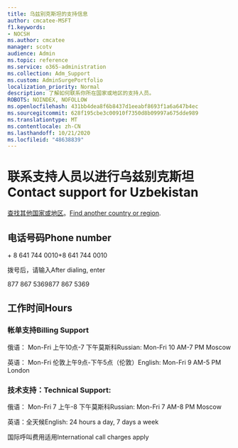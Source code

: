 ```yaml
---
title: 乌兹别克斯坦的支持信息
author: cmcatee-MSFT
f1.keywords:
- NOCSH
ms.author: cmcatee
manager: scotv
audience: Admin
ms.topic: reference
ms.service: o365-administration
ms.collection: Adm_Support
ms.custom: AdminSurgePortfolio
localization_priority: Normal
description: 了解如何联系你所在国家或地区的支持人员。
ROBOTS: NOINDEX, NOFOLLOW
ms.openlocfilehash: 431bb4dea8f6b8437d1eeabf8693f1a6a647b4ec
ms.sourcegitcommit: 628f195cbe3c00910f7350d8b09997a675dde989
ms.translationtype: MT
ms.contentlocale: zh-CN
ms.lasthandoff: 10/21/2020
ms.locfileid: "48638839"
---
```

# <a name="contact-support-for-uzbekistan"></a><span data-ttu-id="cea39-103">联系支持人员以进行乌兹别克斯坦</span><span class="sxs-lookup"><span data-stu-id="cea39-103">Contact support for Uzbekistan</span></span>

<span data-ttu-id="cea39-104">[查找其他国家或地区](../contact-support-for-business-products.md)。</span><span class="sxs-lookup"><span data-stu-id="cea39-104">[Find another country or region](../contact-support-for-business-products.md).</span></span>

## <a name="phone-number"></a><span data-ttu-id="cea39-105">电话号码</span><span class="sxs-lookup"><span data-stu-id="cea39-105">Phone number</span></span>
<span data-ttu-id="cea39-106">+ 8 641 744 0010</span><span class="sxs-lookup"><span data-stu-id="cea39-106">+8 641 744 0010</span></span>

<span data-ttu-id="cea39-107">拨号后，请输入</span><span class="sxs-lookup"><span data-stu-id="cea39-107">After dialing, enter</span></span>

<span data-ttu-id="cea39-108">877 867 5369</span><span class="sxs-lookup"><span data-stu-id="cea39-108">877 867 5369</span></span>

## <a name="hours"></a><span data-ttu-id="cea39-109">工作时间</span><span class="sxs-lookup"><span data-stu-id="cea39-109">Hours</span></span>
### <a name="billing-support"></a><span data-ttu-id="cea39-110">帐单支持</span><span class="sxs-lookup"><span data-stu-id="cea39-110">Billing Support</span></span>

<span data-ttu-id="cea39-111">俄语： Mon-Fri 上午10点-7 下午莫斯科</span><span class="sxs-lookup"><span data-stu-id="cea39-111">Russian: Mon-Fri 10 AM-7 PM Moscow</span></span>

<span data-ttu-id="cea39-112">英语： Mon-Fri 伦敦上午9点-下午5点（伦敦）</span><span class="sxs-lookup"><span data-stu-id="cea39-112">English: Mon-Fri 9 AM-5 PM London</span></span>

### <a name="technical-support"></a><span data-ttu-id="cea39-113">技术支持：</span><span class="sxs-lookup"><span data-stu-id="cea39-113">Technical Support:</span></span>

<span data-ttu-id="cea39-114">俄语： Mon-Fri 7 上午-8 下午莫斯科</span><span class="sxs-lookup"><span data-stu-id="cea39-114">Russian: Mon-Fri 7 AM-8 PM Moscow</span></span>

<span data-ttu-id="cea39-115">英语：全天候</span><span class="sxs-lookup"><span data-stu-id="cea39-115">English: 24 hours a day, 7 days a week</span></span>

<span data-ttu-id="cea39-116">国际呼叫费用适用</span><span class="sxs-lookup"><span data-stu-id="cea39-116">International call charges apply</span></span>

